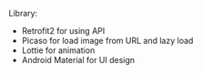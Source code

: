 Library:
 - Retrofit2 for using API
 - Picaso for load image from URL and lazy load
 - Lottie for animation
 - Android Material for UI design
